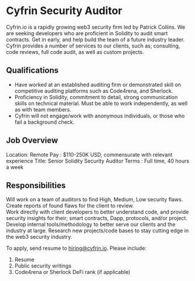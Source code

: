 # Cyfrin Security Auditor

Cyfrin.io is a rapidly growing web3 security firm led by Patrick Collins.
We are seeking developers who are proficient in Solidity to audit smart contracts.
Get in early, and help build the team of a future industry leader. 
Cyfrin provides a number of services to our clients, such as; consulting, code reviews, full code audit, as well as custom projects.


## Qualifications  

- Have worked at an established auditing firm or demonstrated skill on competitive auditing platforms such as Code4rena, and Sherlock.
- Proficiency in Solidity, commitment to detail, strong communication skills on technical material. Must be able to work independently, as well as with team members.
- Cyfrin will not engage/work with anonymous individuals, or those who fail a background check. 


## Job Overview

Location: Remote
Pay : $110-250K USD, commensurate with relevant experience
Title: Senior Solidity Security Auditor
Terms : Full time, 40 hours a week 


## Responsibilities 

Will work on a team of auditors to find High, Medium, Low security flaws. 
Create reports of found flaws for the client to review.  
Work directly with client developers to better understand code, and provide security insights for their; smart contracts, Dapp, protocols, and/or project. 
Develop internal tools/methodology to better serve our clients and the industry at large. 
Research new projects/code bases to stay cutting edge in the web3 security industry. 


To apply, send resume to hiring@cyfrin.io. Please include:

1. Resume 
2. Public security writings 
2. Code4rena or Sherlock DeFi rank (if applicable) 
